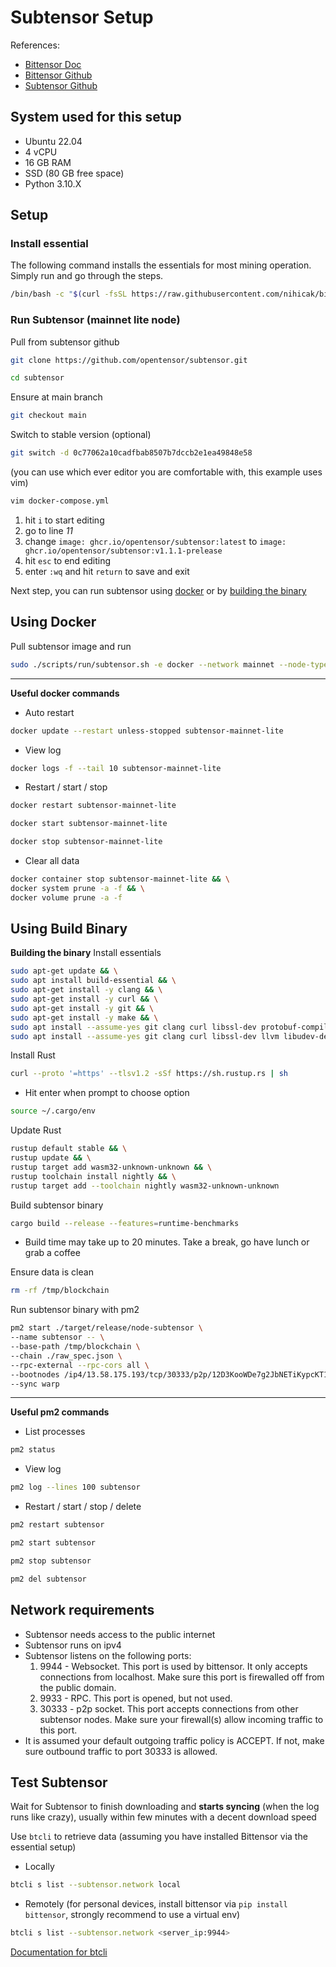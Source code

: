 # **Subtensor Setup**

References:
* [Bittensor Doc](https://docs.bittensor.com/)
* [Bittensor Github](https://github.com/opentensor/bittensor)
* [Subtensor Github](https://github.com/opentensor/subtensor)

## System used for this setup

* Ubuntu 22.04
* 4 vCPU
* 16 GB RAM
* SSD (80 GB free space)
* Python 3.10.X

## Setup
### Install essential
The following command installs the essentials for most mining operation. Simply run and go through the steps.
```sh
/bin/bash -c "$(curl -fsSL https://raw.githubusercontent.com/nihicak/bittensor/master/scripts/install.sh)"
```

### Run Subtensor (mainnet lite node)
Pull from subtensor github
```bash
git clone https://github.com/opentensor/subtensor.git
```
```bash
cd subtensor
```
Ensure at main branch
```bash
git checkout main
```
Switch to stable version (optional)
```bash
git switch -d 0c77062a10cadfbab8507b7dccb2e1ea49848e58
```
(you can use which ever editor you are comfortable with, this example uses vim)
```bash
vim docker-compose.yml
```
1. hit `i` to start editing
2. go to line *11*
3. change `image: ghcr.io/opentensor/subtensor:latest` to `image: ghcr.io/opentensor/subtensor:v1.1.1-prelease`
4. hit `esc` to end editing
5. enter `:wq` and hit `return` to save and exit

Next step, you can run subtensor using [docker](https://github.com/nihicak/documentation/subtensor-setup.md#using-docker) or by [building the binary](https://github.com/nihicak/documentation/subtensor-setup.md#using-build-binary)

## Using Docker
Pull subtensor image and run
```bash
sudo ./scripts/run/subtensor.sh -e docker --network mainnet --node-type lite
```

---
**Useful docker commands**

- Auto restart
```bash
docker update --restart unless-stopped subtensor-mainnet-lite
```
- View log
```bash
docker logs -f --tail 10 subtensor-mainnet-lite
```
- Restart / start / stop
```bash
docker restart subtensor-mainnet-lite
```
```bash
docker start subtensor-mainnet-lite
```
```bash
docker stop subtensor-mainnet-lite
```
- Clear all data
```bash
docker container stop subtensor-mainnet-lite && \
docker system prune -a -f && \
docker volume prune -a -f
```

## Using Build Binary
**Building the binary**
Install essentials
```bash
sudo apt-get update && \
sudo apt install build-essential && \
sudo apt-get install -y clang && \
sudo apt-get install -y curl && \
sudo apt-get install -y git && \
sudo apt-get install -y make && \
sudo apt install --assume-yes git clang curl libssl-dev protobuf-compiler && \
sudo apt install --assume-yes git clang curl libssl-dev llvm libudev-dev make protobuf-compiler
```
Install Rust
```bash
curl --proto '=https' --tlsv1.2 -sSf https://sh.rustup.rs | sh
```
- Hit enter when prompt to choose option
```bash
source ~/.cargo/env
```
Update Rust
```bash
rustup default stable && \
rustup update && \
rustup target add wasm32-unknown-unknown && \
rustup toolchain install nightly && \
rustup target add --toolchain nightly wasm32-unknown-unknown
```
Build subtensor binary
```bash
cargo build --release --features=runtime-benchmarks
```
- Build time may take up to 20 minutes. Take a break, go have lunch or grab a coffee

Ensure data is clean
```bash
rm -rf /tmp/blockchain
```

Run subtensor binary with pm2
```bash
pm2 start ./target/release/node-subtensor \
--name subtensor -- \
--base-path /tmp/blockchain \
--chain ./raw_spec.json \
--rpc-external --rpc-cors all \
--bootnodes /ip4/13.58.175.193/tcp/30333/p2p/12D3KooWDe7g2JbNETiKypcKT1KsCEZJbTzEHCn8hpd4PHZ6pdz5 \
--sync warp
```

---
**Useful pm2 commands**

- List processes
```bash
pm2 status
```
- View log
```bash
pm2 log --lines 100 subtensor
```
- Restart / start / stop / delete
```bash
pm2 restart subtensor
```
```bash
pm2 start subtensor
```
```bash
pm2 stop subtensor
```
```bash
pm2 del subtensor
```

## Network requirements
* Subtensor needs access to the public internet
* Subtensor runs on ipv4
* Subtensor listens on the following ports:
  1) 9944 - Websocket. This port is used by bittensor. It only accepts connections from localhost. Make sure this port is firewalled off from the public domain.
  2) 9933 - RPC. This port is opened, but not used.
  3) 30333 - p2p socket. This port accepts connections from other subtensor nodes. Make sure your firewall(s) allow incoming traffic to this port.
* It is assumed your default outgoing traffic policy is ACCEPT. If not, make sure outbound traffic to port 30333 is allowed.

## Test Subtensor
Wait for Subtensor to finish downloading and **starts syncing** (when the log runs like crazy), usually within few minutes with a decent download speed

Use `btcli` to retrieve data (assuming you have installed Bittensor via the essential setup)

- Locally
```bash
btcli s list --subtensor.network local
```

- Remotely (for personal devices, install bittensor via `pip install bittensor`, strongly recommend to use a virtual env)
```bash
btcli s list --subtensor.network <server_ip:9944>
```

[Documentation for btcli](https://docs.bittensor.com/btcli)
